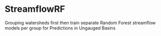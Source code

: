 # StreamflowRF
Grouping watersheds first then train separate Random Forest streamflow models per group for Predictions in Ungauged Basins
